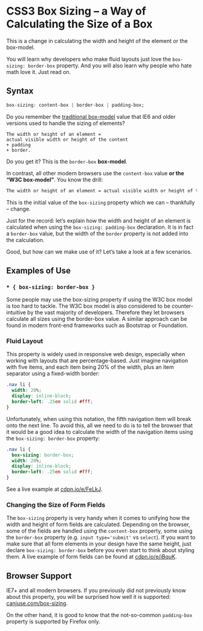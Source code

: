 CSS3 Box Sizing – a Way of Calculating the Size of a Box
========================================================

This is a change in calculating the width and height of the element or the
box-model.

You will learn why developers who make fluid layouts just love the `box-sizing:
border-box` property. And you will also learn why people who hate math love it.
Just read on.

Syntax
------

```css
box-sizing: content-box | border-box | padding-box;
```


Do you remember the [traditional
box-model](http://en.wikipedia.org/wiki/Internet_Explorer_box_model_bug) value
that IE6 and older versions used to handle the sizing of elements?

```
The width or height of an element =
actual visible width or height of the content
+ padding
+ border.
```


Do you get it? This is the `border-box` **box-model**.

In contrast, all other modern browsers use the `content-box` value **or the “W3C
box-model”**. You know the drill:

```css
The width or height of an element = actual visible width or height of the content
```

This is the initial value of the `box-sizing` property which we can – thankfully
– change.

Just for the record: let’s explain how the width and height of an element is
calculated when using the `box-sizing: padding-box` declaration. It is in fact a
`border-box` value, but the width of the `border` property is not added into the
calculation.

Good, but how can we make use of it? Let’s take a look at a few scenarios.

Examples of Use
---------------

### `* { box-sizing: border-box }`

Some people may use the box-sizing property if using the W3C box model is too
hard to tackle. The W3C box model is also considered to be counter-intuitive by
the vast majority of developers. Therefore they let browsers calculate all sizes
using the border-box value. A similar approach can be found in modern front-end
frameworks such as Bootstrap or Foundation.

### Fluid Layout

This property is widely used in responsive web design, especially when working
with layouts that are percentage-based. Just imagine navigation with five items,
and each item being 20% of the width, plus an item separator using a fixed-width
border:

```css
.nav li {
  width: 20%;
  display: inline-block;
  border-left: .25em solid #fff;
}
```


Unfortunately, when using this notation, the fifth navigation item will break
onto the next line. To avoid this, all we need to do is to tell the browser that
it would be a good idea to calculate the width of the navigation items using the
`box-sizing: border-box` property:

```css
.nav li {
  box-sizing: border-box;
  width: 20%;
  display: inline-block;
  border-left: .25em solid #fff;
}
```


See a live example at [cdpn.io/e/FeLkJ](http://cdpn.io/e/FeLkJ).

### Changing the Size of Form Fields

The `box-sizing` property is very handy when it comes to unifying how the width
and height of form fields are calculated. Depending on the browser, some of the
fields are handled using the `content-box` property, some using the `border-box`
property (e.g. `input type='submit'` vs `select`). If you want to make sure that
all form elements in your design have the same height, just declare `box-sizing:
border-box` before you even start to think about styling them. A live example of
form fields can be found at [cdpn.io/e/iBquK](http://cdpn.io/e/iBquK).

Browser Support
---------------

IE7+ and all modern browsers. If you previously did not previously know about
this property, you will be surprised how well it is supported:
[caniuse.com/box-sizing](http://caniuse.com/box-sizing).

On the other hand, it is good to know that the not-so-common `padding-box`
property is supported by Firefox only.
